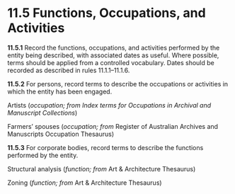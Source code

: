 # 11.5 Functions, Occupations, and Activities

**11.5.1** Record the functions, occupations, and activities performed by the entity being described, with associated dates as useful. Where possible, terms should be applied from a controlled vocabulary. Dates should be recorded as described in rules 11.1.1–11.1.6.

**11.5.2** For persons, record terms to describe the occupations or activities in which the entity has been engaged.

Artists (_occupation; from Index terms for Occupations in Archival and Manuscript Collections_)

Farmers’ spouses (_occupation; from_ Register of Australian Archives and Manuscripts Occupation Thesaurus)

**11.5.3** For corporate bodies, record terms to describe the functions performed by the entity.

Structural analysis (_function; from_ Art & Architecture Thesaurus)

Zoning (_function; from_ Art & Architecture Thesaurus)
